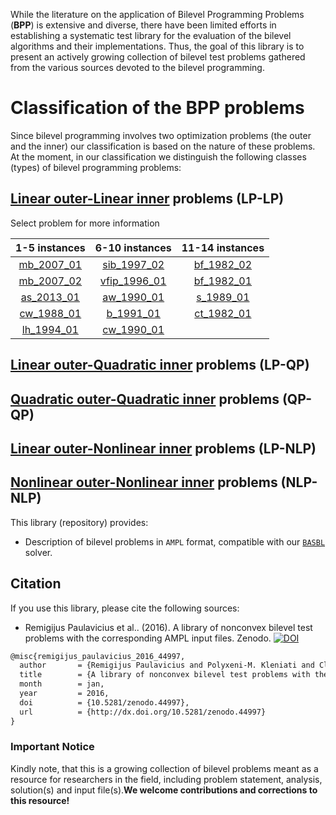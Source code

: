 While the literature on the application of Bilevel Programming Problems (**BPP**) is extensive and diverse, there have been limited efforts in establishing a systematic test library for the evaluation of the bilevel algorithms and their implementations. Thus, the goal of this library is to present an actively growing collection of bilevel test problems gathered from the various sources devoted to the bilevel programming.

# Classification of the BPP problems

Since bilevel programming involves two optimization problems (the outer and the inner) our classification is based on the nature of these problems. At the moment, in our classification we distinguish the following classes (types) of bilevel programming problems:

## [Linear outer-Linear inner](LP-LP-problems) problems (LP-LP)

Select problem for more information

| 1-5 instances                | 6-10 instances                     | 11-14 instances                |
| :--------------------------: | :--------------------------------: | :----------------------------: |
[mb_2007_01](LP-LP/mb_2007_01) | [sib_1997_02](LP-LP/sib_1997_02)   | [bf_1982_02](LP-LP/bf_1982_02) |
[mb_2007_02](LP-LP/mb_2007_02) | [vfip_1996_01](LP-LP/vfip_1996_01) | [bf_1982_01](LP-LP/bf_1982_01) |
[as_2013_01](LP-LP/as_2013_01) | [aw_1990_01](LP-LP/aw_1990_01)     | [s_1989_01](LP-LP/s_1989_01)   |
[cw_1988_01](LP-LP/cw_1988_01) | [b_1991_01](LP-LP/b_1991_01)       | [ct_1982_01](LP-LP/ct_1982_01) |
[lh_1994_01](LP-LP/lh_1994_01) | [cw_1990_01](LP-LP/cw_1990_01)     |                                |

## [Linear outer-Quadratic inner](LP-QP-problems) problems (LP-QP)

## [Quadratic outer-Quadratic inner](QP-QP-problems) problems (QP-QP)

## [Linear outer-Nonlinear inner](LP-NLP-problems) problems (LP-NLP)

## [Nonlinear outer-Nonlinear inner](NLP-NLP-problems) problems (NLP-NLP)

This library (repository) provides:
* Description of bilevel problems in `AMPL` format, compatible with our [`BASBL`](http://basblsolver.github.io/home/ "Bilevel Solver") solver.

## Citation

If you use this library, please cite the following sources:

* Remigijus Paulavicius et al.. (2016). A library of nonconvex bilevel test problems with the corresponding AMPL input files. Zenodo. [![DOI](https://zenodo.org/badge/doi/10.5281/zenodo.44997.svg)](http://dx.doi.org/10.5281/zenodo.44997)

```latex
@misc{remigijus_paulavicius_2016_44997,
  author       = {Remigijus Paulavicius and Polyxeni-M. Kleniati and Claire S. Adjiman},
  title        = {A library of nonconvex bilevel test problems with the corresponding AMPL input files},
  month        = jan,
  year         = 2016,
  doi          = {10.5281/zenodo.44997},
  url          = {http://dx.doi.org/10.5281/zenodo.44997}
}
```

### Important Notice

Kindly note, that this is a growing collection of bilevel problems meant as a resource for researchers in the field, including problem statement, analysis, solution(s) and input file(s).__We welcome contributions and corrections to this resource!__



